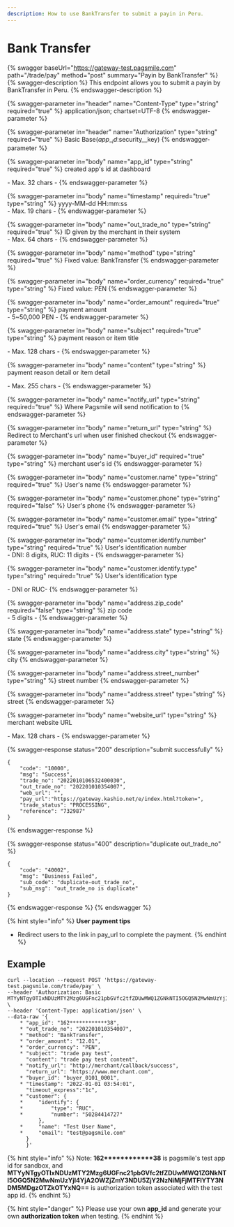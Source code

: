 ```yaml
---
description: How to use BankTransfer to submit a payin in Peru.
---
```


# Bank Transfer

{% swagger baseUrl="https://gateway-test.pagsmile.com" path="/trade/pay" method="post" summary="Payin by BankTransfer" %}
{% swagger-description %}
This endpoint allows you to submit a payin by BankTransfer in Peru.
{% endswagger-description %}

{% swagger-parameter in="header" name="Content-Type" type="string" required="true" %}
application/json; chartset=UTF-8
{% endswagger-parameter %}

{% swagger-parameter in="header" name="Authorization" type="string" required="true" %}
Basic Base($app\__id:$security\__key)
{% endswagger-parameter %}

{% swagger-parameter in="body" name="app_id" type="string" required="true" %}
created app's id at dashboard

\- Max. 32 chars -
{% endswagger-parameter %}

{% swagger-parameter in="body" name="timestamp" required="true" type="string" %}
yyyy-MM-dd HH:mm:ss\
\- Max. 19 chars -
{% endswagger-parameter %}

{% swagger-parameter in="body" name="out_trade_no" type="string" required="true" %}
ID given by the merchant in their system\
\- Max. 64 chars -&#x20;
{% endswagger-parameter %}

{% swagger-parameter in="body" name="method" type="string" required="true" %}
Fixed value: BankTransfer
{% endswagger-parameter %}

{% swagger-parameter in="body" name="order_currency" required="true" type="string" %}
Fixed value: PEN
{% endswagger-parameter %}

{% swagger-parameter in="body" name="order_amount" required="true" type="string" %}
payment amount\
\- 5\~50,000 PEN -
{% endswagger-parameter %}

{% swagger-parameter in="body" name="subject" required="true" type="string" %}
payment reason or item title

\- Max. 128 chars -
{% endswagger-parameter %}

{% swagger-parameter in="body" name="content" type="string" %}
payment reason detail or item detail

\- Max. 255 chars -
{% endswagger-parameter %}

{% swagger-parameter in="body" name="notify_url" type="string" required="true" %}
Where Pagsmile will send notification to
{% endswagger-parameter %}

{% swagger-parameter in="body" name="return_url" type="string" %}
Redirect to Merchant's url when user finished checkout
{% endswagger-parameter %}

{% swagger-parameter in="body" name="buyer_id" required="true" type="string" %}
merchant user's id
{% endswagger-parameter %}

{% swagger-parameter in="body" name="customer.name" type="string" required="true" %}
User's name
{% endswagger-parameter %}

{% swagger-parameter in="body" name="customer.phone" type="string" required="false" %}
User's phone
{% endswagger-parameter %}

{% swagger-parameter in="body" name="customer.email" type="string" required="true" %}
User's email
{% endswagger-parameter %}

{% swagger-parameter in="body" name="customer.identify.number" type="string" required="true" %}
User's identification number\
\- DNI: 8 digits, RUC: 11 digits -
{% endswagger-parameter %}

{% swagger-parameter in="body" name="customer.identify.type" type="string" required="true" %}
User's identification type

\- DNI or RUC-
{% endswagger-parameter %}

{% swagger-parameter in="body" name="address.zip_code" required="false" type="string" %}
zip code\
\- 5 digits -
{% endswagger-parameter %}

{% swagger-parameter in="body" name="address.state" type="string" %}
state
{% endswagger-parameter %}

{% swagger-parameter in="body" name="address.city" type="string" %}
city
{% endswagger-parameter %}

{% swagger-parameter in="body" name="address.street_number" type="string" %}
street number
{% endswagger-parameter %}

{% swagger-parameter in="body" name="address.street" type="string" %}
street
{% endswagger-parameter %}

{% swagger-parameter in="body" name="website_url" type="string" %}
merchant website URL

\- Max. 128 chars -
{% endswagger-parameter %}

{% swagger-response status="200" description="submit successfully" %}
```
{
    "code": "10000",
    "msg": "Success",
    "trade_no": "2022010106532400030",
    "out_trade_no": "202201010354007",
    "web_url": "",
    "pay_url":"https://gateway.kashio.net/e/index.html?token=",
    "trade_status": "PROCESSING",
    "reference": "732987"
}
```
{% endswagger-response %}

{% swagger-response status="400" description="duplicate out_trade_no" %}
```
{
    "code": "40002",
    "msg": "Business Failed",
    "sub_code": "duplicate-out_trade_no",
    "sub_msg": "out_trade_no is duplicate"
}
```
{% endswagger-response %}
{% endswagger %}

{% hint style="info" %}
**User payment tips**

* Redirect users to the link in pay\_url to complete the payment.
{% endhint %}

## Example

```
curl --location --request POST 'https://gateway-test.pagsmile.com/trade/pay' \
--header 'Authorization: Basic MTYyNTgyOTIxNDUzMTY2Mzg6UGFnc21pbGVfc2tfZDUwMWQ1ZGNkNTI5OGQ5N2MwNmUzYjI4YjA2OWZjZmY3NDU5ZjY2NzNiMjFjMTFlYTY3NDM5MDgzOTZkOTYxNQ==' \
--header 'Content-Type: application/json' \
--data-raw '{
    * "app_id": "162************38",
    * "out_trade_no": "202201010354007",
    * "method": "BankTransfer",
    * "order_amount": "12.01",
    * "order_currency": "PEN",
    * "subject": "trade pay test",
      "content": "trade pay test content",
    * "notify_url": "http://merchant/callback/success",
      "return_url": "https://www.merchant.com",
    * "buyer_id": "buyer_0101_0001",
    * "timestamp": "2022-01-01 03:54:01",
      "timeout_express":"1c",
    * "customer": {
    *     "identify": {
    *         "type": "RUC",
    *         "number": "50284414727"
          },
    *     "name": "Test User Name",
    *     "email": "test@pagsmile.com"
      }
      }'
```

{% hint style="info" %}
Note:  **162\*\*\*\*\*\*\*\*\*\*\*\*38** is pagsmile's test app id for sandbox, and **MTYyNTgyOTIxNDUzMTY2Mzg6UGFnc21pbGVfc2tfZDUwMWQ1ZGNkNTI5OGQ5N2MwNmUzYjI4YjA2OWZjZmY3NDU5ZjY2NzNiMjFjMTFlYTY3NDM5MDgzOTZkOTYxNQ==** is authorization token associated with the test app id.&#x20;
{% endhint %}

{% hint style="danger" %}
Please use your own **app\_id** and generate your own **authorization token** when testing.
{% endhint %}
